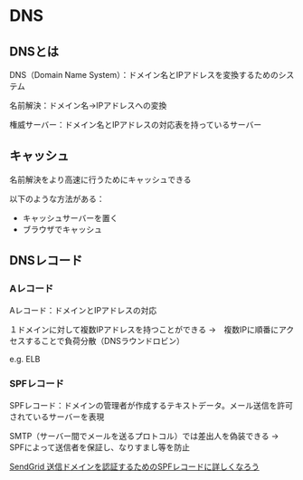 # DNS

## DNSとは

DNS（Domain Name System）：ドメイン名とIPアドレスを変換するためのシステム

名前解決：ドメイン名→IPアドレスへの変換

権威サーバー：ドメイン名とIPアドレスの対応表を持っているサーバー

## キャッシュ

名前解決をより高速に行うためにキャッシュできる

以下のような方法がある：

- キャッシュサーバーを置く
- ブラウザでキャッシュ

## DNSレコード

### Aレコード

Aレコード：ドメインとIPアドレスの対応

１ドメインに対して複数IPアドレスを持つことができる →　複数IPに順番にアクセスすることで負荷分散（DNSラウンドロビン）

e.g. ELB

### SPFレコード

SPFレコード：ドメインの管理者が作成するテキストデータ。メール送信を許可されているサーバーを表現

SMTP（サーバー間でメールを送るプロトコル）では差出人を偽装できる
→ SPFによって送信者を保証し、なりすまし等を防止

[SendGrid 送信ドメインを認証するためのSPFレコードに詳しくなろう](https://sendgrid.kke.co.jp/blog/?p=3509&utm_source=google&utm_medium=cpc&utm_content=text&utm_campaign=dsa&gclid=CjwKCAjwi8iXBhBeEiwAKbUofYplJ_rSoSrq9DFnGCLVUwCshu4YpoMHsPQvf0QjlKy-cDmbkFIJCRoCIXQQAvD_BwE)
